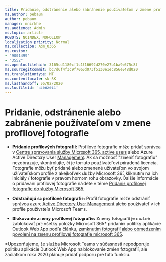 ```yaml
---
title: Pridanie, odstránenie alebo zabránenie používateľom v zmene profilovej fotografie
ms.author: pebaum
author: pebaum
manager: mnirkhe
ms.audience: Admin
ms.topic: article
ROBOTS: NOINDEX, NOFOLLOW
localization_priority: Normal
ms.collection: Adm_O365
ms.custom:
- "9001499"
- "3552"
ms.openlocfilehash: 3165cd1180cf1c1716692d270e27b1ba9e675c8f
ms.sourcegitcommit: bc7d6f4f3c9f7060d073f5130e1ec856e248d020
ms.translationtype: MT
ms.contentlocale: sk-SK
ms.lasthandoff: 06/02/2020
ms.locfileid: "44062011"
---
```

# <a name="add-remove-or-prevent-users-from-changing-profile-photos"></a>Pridanie, odstránenie alebo zabránenie používateľom v zmene profilovej fotografie

- **Pridanie profilových fotografií:** Profilové fotografie môže pridať správca v [Centre spravovania služby Microsoft 365, active users](https://admin.microsoft.com/Adminportal/Home?source=applauncher#/users) alebo Azure Active Directory User [Management](https://portal.azure.com/#blade/Microsoft_AAD_IAM/UsersManagementMenuBlade/AllUsers).  Ak sa možnosť "zmeniť fotografiu" nezobrazuje, skontrolujte, či je tomuto používateľovi priradená licencia. Fotografie môžu byť pridané alebo zmenené užívateľom vo svojom užívateľskom profile z akejkoľvek služby Microsoft 365 kliknutím na ich iniciály / fotografie v pravom hornom rohu obrazovky. Ďalšie informácie o pridávaní profilovej fotografie nájdete v téme [Pridanie profilovej fotografie do služby Microsoft 365](https://support.office.com/article/add-your-profile-photo-to-office-365-2eaf93fd-b3f1-43b9-9cdc-bdcd548435b7).

- **Odstraňujú sa profilové fotografie:** Profil fotografie môže odstrániť správca azure [Active Directory User Management](https://portal.azure.com/#blade/Microsoft_AAD_IAM/UsersManagementMenuBlade/AllUsers) alebo používateľ v ich profile používateľa Microsoft Teams.

- **Blokovanie zmeny profilovej fotografie:** Zmeny fotografií je možné zablokovať pre všetky položky Microsoft 365* pridaním politiky aplikácie Outlook Web App podľa článku, [zamknutím fotografií alebo obmedzením povolení na zmenu profilovej fotografie microsoft 365](https://answers.microsoft.com/msoffice/forum/msoffice_o365admin-mso_manage/locking-photos-or-restricting-permissions-to/1d19ae4f-de5d-4c3d-a0ad-4b8b8ac32e3d).

*Upozorňujeme, že služba Microsoft Teams v súčasnosti nepodporuje politiku aplikácie Outlook Web App na blokovanie zmien fotografií, ale začiatkom roka 2020 plánuje pridať podporu pre túto funkciu.
